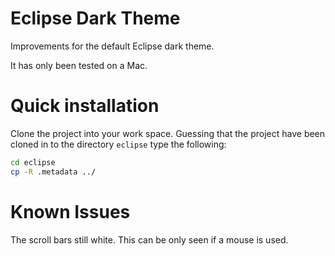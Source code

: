 # Eclipse Dark Theme

Improvements for the default Eclipse dark theme.

It has only been tested on a Mac.

# Quick installation

Clone the project into your work space. Guessing that the project have been cloned in to the directory `eclipse` type the following:

```bash
cd eclipse
cp -R .metadata ../
```

# Known Issues

The scroll bars still white. This can be only seen if a mouse is used.
